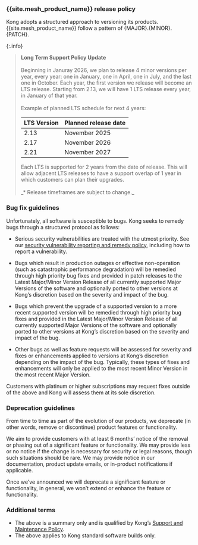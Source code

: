 ### {{site.mesh_product_name}} release policy

Kong adopts a structured approach to versioning its products. {{site.mesh_product_name}} follow a pattern of {MAJOR}.{MINOR}.{PATCH}.

{:.info}
> **Long Term Support Policy Update**
> <br><br>
> Beginning in Januray 2026, we plan to release 4 minor versions per year, every year: one in January, one in April, one in July, and the last one in October. 
> Each year, the first version we release will become an LTS release. 
> Starting from 2.13, we will have 1 LTS release every year, in January of that year.
> <br><br>
> Example of planned LTS schedule for next 4 years:
> <table>
>  <thead>
>    <th>LTS Version</th>
>    <th>Planned release date</th>
>  </thead>
>  <tbody>
>    <tr>
>      <td>2.13</td>
>      <td>November 2025</td>
>    </tr>
>    <tr>
>      <td>2.17</td>
>      <td>November 2026</td>
>    </tr>
>    <tr>
>      <td>2.21</td>
>      <td>November 2027</td>
>    </tr>
>  </tbody>
> </table>
> Each LTS is supported for 2 years from the date of release. 
> This will allow adjacent LTS releases to have a support overlap of 1 year in which customers can plan their upgrades.
> <br><br>
> _* Release timeframes are subject to change._


### Bug fix guidelines
Unfortunately, all software is susceptible to bugs. Kong seeks to remedy bugs through a structured protocol as follows:

* Serious security vulnerabilities are treated with the utmost priority. See our [security vulnerability reporting and remedy policy](/gateway/vulnerabilities/), including how to report a vulnerability.

* Bugs which result in production outages or effective non-operation (such as catastrophic performance degradation) will be remedied through high priority bug fixes and provided in patch releases to the Latest Major/Minor Version Release of all currently supported Major Versions of the software and optionally ported to other versions at Kong’s discretion based on the severity and impact of the bug.

* Bugs which prevent the upgrade of a supported version to a more recent supported version will be remedied through high priority bug fixes and provided in the Latest Major/Minor Version Release of all currently supported Major Versions of the software and optionally ported to other versions at Kong’s discretion based on the severity and impact of the bug.

* Other bugs as well as feature requests will be assessed for severity and fixes or enhancements applied to versions at Kong’s discretion depending on the impact of the bug. Typically, these types of fixes and enhancements will only be applied to the most recent Minor Version in the most recent Major Version.

Customers with platinum or higher subscriptions may request fixes outside of the above and Kong will assess them at its sole discretion.

### Deprecation guidelines
From time to time as part of the evolution of our products, we deprecate (in other words, remove or discontinue) product features or functionality. 

We aim to provide customers with at least 6 months’ notice of the removal or phasing out of a significant feature or functionality. We may provide less or no notice if the change is necessary for security or legal reasons, though such situations should be rare. We may provide notice in our documentation, product update emails, or in-product notifications if applicable. 

Once we’ve announced we will deprecate a significant feature or functionality, in general, we won’t extend or enhance the feature or functionality.

### Additional terms
- The above is a summary only and is qualified by Kong’s [Support and Maintenance Policy](https://konghq.com/supportandmaintenancepolicy).
- The above applies to Kong standard software builds only.